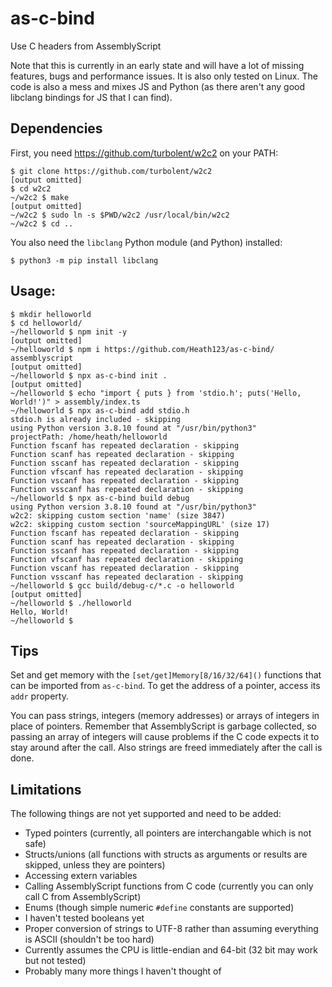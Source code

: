 # as-c-bind
Use C headers from AssemblyScript

Note that this is currently in an early state and will have a lot of missing features, bugs and performance issues. It is also only tested on Linux. The code is also a mess and mixes JS and Python (as there aren't any good libclang bindings for JS that I can find).

## Dependencies

First, you need https://github.com/turbolent/w2c2 on your PATH:

```
$ git clone https://github.com/turbolent/w2c2
[output omitted]
$ cd w2c2
~/w2c2 $ make
[output omitted]
~/w2c2 $ sudo ln -s $PWD/w2c2 /usr/local/bin/w2c2
~/w2c2 $ cd ..
```

You also need the `libclang` Python module (and Python) installed:

```
$ python3 -m pip install libclang
```

## Usage:

```
$ mkdir helloworld
$ cd helloworld/
~/helloworld $ npm init -y
[output omitted]
~/helloworld $ npm i https://github.com/Heath123/as-c-bind/ assemblyscript
[output omitted]
~/helloworld $ npx as-c-bind init .
[output omitted]
~/helloworld $ echo "import { puts } from 'stdio.h'; puts('Hello, World!')" > assembly/index.ts
~/helloworld $ npx as-c-bind add stdio.h
stdio.h is already included - skipping
using Python version 3.8.10 found at "/usr/bin/python3"
projectPath: /home/heath/helloworld
Function fscanf has repeated declaration - skipping
Function scanf has repeated declaration - skipping
Function sscanf has repeated declaration - skipping
Function vfscanf has repeated declaration - skipping
Function vscanf has repeated declaration - skipping
Function vsscanf has repeated declaration - skipping
~/helloworld $ npx as-c-bind build debug
using Python version 3.8.10 found at "/usr/bin/python3"
w2c2: skipping custom section 'name' (size 3847)
w2c2: skipping custom section 'sourceMappingURL' (size 17)
Function fscanf has repeated declaration - skipping
Function scanf has repeated declaration - skipping
Function sscanf has repeated declaration - skipping
Function vfscanf has repeated declaration - skipping
Function vscanf has repeated declaration - skipping
Function vsscanf has repeated declaration - skipping
~/helloworld $ gcc build/debug-c/*.c -o helloworld
[output omitted]
~/helloworld $ ./helloworld
Hello, World!
~/helloworld $
```

## Tips

Set and get memory with the `[set/get]Memory[8/16/32/64]()` functions that can be imported from `as-c-bind`. To get the address of a pointer, access its `addr` property.

You can pass strings, integers (memory addresses) or arrays of integers in place of pointers. Remember that AssemblyScript is garbage collected, so passing an array of integers will cause problems if the C code expects it to stay around after the call. Also strings are freed immediately after the call is done.

## Limitations

The following things are not yet supported and need to be added:

- Typed pointers (currently, all pointers are interchangable which is not safe)
- Structs/unions (all functions with structs as arguments or results are skipped, unless they are pointers)
- Accessing extern variables
- Calling AssemblyScript functions from C code (currently you can only call C from AssemblyScript)
- Enums (though simple numeric `#define` constants are supported)
- I haven't tested booleans yet
- Proper conversion of strings to UTF-8 rather than assuming everything is ASCII (shouldn't be too hard)
- Currently assumes the CPU is little-endian and 64-bit (32 bit may work but not tested)
- Probably many more things I haven't thought of
